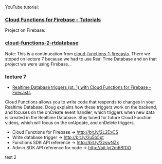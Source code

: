 YouTube tutorial: 
### [Cloud Functions for Firebase - Tutorials](https://www.youtube.com/watch?v=DYfP-UIKxH0&list=PLl-K7zZEsYLkPZHe41m4jfAxUi0JjLgSM&index=1)

Project on Firebase:
### [cloud-functions-2-rtdatabase](https://console.firebase.google.com/u/0/project/cloud-functions-2-rtdatabase/overview)

Note: This is a continueation from [cloud-functions-1-firecasts](https://github.com/Firebase-2020/cloud-functions-1-firecasts). There we stoped on lecture 7  because we had to use Real Time Database and on that project we were using Firebase...

### lecture 7
- [Realtime Database triggers (pt. 1) with Cloud Functions for Firebase - Firecasts](https://www.youtube.com/watch?v=DglTSNEdl0U&list=PLl-K7zZEsYLkPZHe41m4jfAxUi0JjLgSM&index=8&t=0s)

Cloud Functions allows you to write code that responds to changes in your Realtime Database.  Doug explains how these triggers work on the backend, and focuses on the onCreate event handler,  which triggers when new data is created in the Realtime Database. Stay tuned for future Cloud Function videos, which will focus on the onUpdate, and onDelete triggers.

- Cloud Functions for Firebase → http://bit.ly/2L2ExCS
- Write database trigger → http://bit.ly/2u5b5pt
- Functions SDK API reference → http://bit.ly/2zswNZx
- Admin SDK API reference for node → http://bit.ly/2m6BfDO


test 2